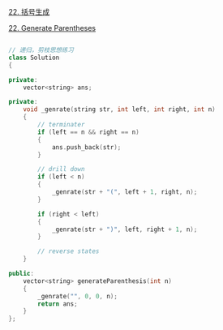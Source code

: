 [22. 括号生成](https://leetcode-cn.com/problems/generate-parentheses/)

[22. Generate Parentheses](https://leetcode.com/problems/generate-parentheses/)



```c++

// 递归，剪枝思想练习
class Solution
{

private:
	vector<string> ans;

private:
	void _genrate(string str, int left, int right, int n)
	{
		// terminater
		if (left == n && right == n)
		{
			ans.push_back(str);
		}

		// drill down
		if (left < n)
		{
			_genrate(str + "(", left + 1, right, n);
		}

		if (right < left)
		{
			_genrate(str + ")", left, right + 1, n);
		}

		// reverse states
	}

public:
	vector<string> generateParenthesis(int n)
	{
		_genrate("", 0, 0, n);
		return ans;
	}
};
```